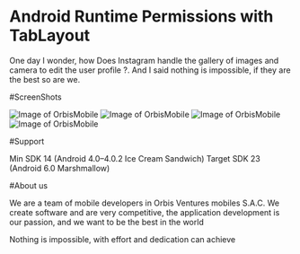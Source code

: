 # Android Runtime Permissions with TabLayout 

One day I wonder, how Does Instagram handle the gallery of images and camera to edit the user profile ?. And I said nothing is impossible, if they are the best so are we.

#ScreenShots

![Image of OrbisMobile](Screenshots/screenshot1.png)
![Image of OrbisMobile](Screenshots/screenshot2.png)
![Image of OrbisMobile](Screenshots/screenshot3.png)
![Image of OrbisMobile](Screenshots/screenshot4.png)

#Support

Min SDK
14 (Android 4.0–4.0.2 Ice Cream Sandwich)
Target SDK
23 (Android 6.0 Marshmallow)

#About us

We are a team of mobile developers in Orbis Ventures mobiles S.A.C.
We create software and are very competitive, the application development is our passion, and we want to be the best in the world

Nothing is impossible, with effort and dedication can achieve

